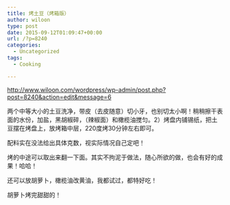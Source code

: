 ```yaml
---
title: 烤土豆（烤箱版）
author: wiloon
type: post
date: 2015-09-12T01:09:47+00:00
url: /?p=8240
categories:
  - Uncategorized
tags:
  - Cooking

---
```

http://www.wiloon.com/wordpress/wp-admin/post.php?post=8240&action=edit&message=6

两个中等大小的土豆洗净，带皮（去皮随意）切小牙，也别切太小啊！稍稍擦干表面的水份，加盐，黑胡椒碎，（辣椒面）和橄榄油搅匀。2）烤盘内铺锡纸，把土豆摆在烤盘上，放烤箱中层，220度烤30分钟左右即可。
  
配料实在没法给出具体克数，视实际情况自己定吧！

烤的中途可以取出来翻一下面。其实不拘泥于做法，随心所欲的做，也会有好的成果！哈哈！
  
还可以放胡萝卜，橄榄油改黄油，我都试过，都特好吃！
  
胡萝卜烤完甜甜的！